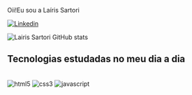 Oii!Eu sou a Laíris Sartori

 
 [![Linkedin](https://img.shields.io/badge/LinkedIn-0077B5?style=for-the-badge&logo=linkedin&logoColor=white)](https://www.linkedin.com/in/la%C3%ADris-sartori-4a8309178/)

 ![Lairis Sartori GitHub stats](https://github-readme-stats.vercel.app/api?username=LairisSartori&show_icons=true&theme=dracula)

## Tecnologias estudadas no meu dia a dia

 <div style="display: inline-block"><br/>
  <img align="center" alt="html5" src="
  https://img.shields.io/badge/HTML5-E34F26?style=for-the-badge&logo=html5&logoColor=white" />
    <img align="center" alt="css3" src="
 https://img.shields.io/badge/CSS3-1572B6?style=for-the-badge&logo=css3&logoColor=white" />
 <img align="center" alt="javascript" src="
  https://img.shields.io/badge/JavaScript-F7DF1E?style=for-the-badge&logo=javascript&logoColor=black" />
  </div>






